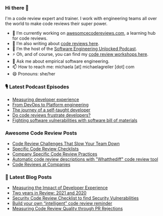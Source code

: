### Hi there 👋

I'm a code review expert and trainer. I work with engineering teams all over the world to make code reviews their super power.

* 🔭 I’m currently working on [awesomcecodereviews.com](https://www.awesomecodereviews.com/ "Bring me to awesomecodereviews"), a learning hub for code reviews.
* 🌱 I’m also writing about [code reviews here](https://www.michaelagreiler.com/all-posts/ "Let's read about code reviews").
* 👯 I’m the host of the [Software Engineering Unlocked Podcast](https://www.software-engineering-unlocked.com/ "Let's listen to the podcast").
* ⚡ Oh, and of course, you can find my [code review workshops here](https://www.michaelagreiler.com/workshops/ "Bring me to the code review workshop site").
* 💬 Ask me about empirical software engineering.
* 📫 How to reach me: michaela [at] michaelagreiler [dot] com 
* 😄 Pronouns: she/her


<!--
**mgreiler/mgreiler** is a ✨ _special_ ✨ repository because its `README.md` (this file) appears on your GitHub profile.

Here are some ideas to get you started:

- 🔭 I’m currently working on ...
- 🌱 I’m currently learning ...
- 👯 I’m looking to collaborate on ...
- 🤔 I’m looking for help with ...
- 💬 Ask me about ...
- 📫 How to reach me: ...
- 😄 Pronouns: ...
- ⚡ Fun fact: ...
-->


### 🎙️ Latest Podcast Episodes
<!-- PODCAST-POST-LIST:START -->
- [Measuring developer experience](https://www.software-engineering-unlocked.com/measure-developer-experience)
- [From DevOps to Platform engineering](https://www.software-engineering-unlocked.com/platform-engineering)
- [The journey of a self-taught developer](https://www.software-engineering-unlocked.com/self-taught-developer)
- [Do code reviews frustrate developers?](https://www.software-engineering-unlocked.com/emotions-software-engineering)
- [Fighting software vulnerabilities with software bill of materials](https://www.software-engineering-unlocked.com/software-bill-of-material)
<!-- PODCAST-POST-LIST:END -->

### Awesome Code Review Posts
<!-- AWESOMECODEREVIEW-LIST:START -->
- [Code Review Challenges That Slow Your Team Down](https://awesomecodereviews.com/fundamentals/challenges/)
- [Specific Code Review Checklists](https://awesomecodereviews.com/checklists/topic-based-code-review-checklists/)
- [Company Specific Code Review Practices](https://awesomecodereviews.com/companies/company-specific-code-review-practices/)
- [Automatic code review descriptions with &quot;Whatthediff&quot; code review tool](https://awesomecodereviews.com/tools/code-review-descriptions-what-the-diff/)
- [Code Reviews at Companies](https://awesomecodereviews.com/companies/)
<!-- AWESOMECODEREVIEW-LIST:END -->

### 📩 Latest Blog Posts
<!-- BLOG-POST-LIST:START -->
- [Measuring the Impact of Developer Experience](https://www.michaelagreiler.com/measuring-the-impact-of-developer-experience/?utm_source=rss&utm_medium=rss&utm_campaign=measuring-the-impact-of-developer-experience)
- [Two years in Review: 2021 and 2020](https://www.michaelagreiler.com/two-years-in-review-2021/?utm_source=rss&utm_medium=rss&utm_campaign=two-years-in-review-2021)
- [Security Code Review Checklist to find Security Vulnerabilities](https://www.michaelagreiler.com/security-code-review-checklist/?utm_source=rss&utm_medium=rss&utm_campaign=security-code-review-checklist)
- [Build your own “intelligent” code review reminder](https://www.michaelagreiler.com/code-review-reminder/?utm_source=rss&utm_medium=rss&utm_campaign=code-review-reminder)
- [Measuring Code Review Quality through PR Rejections](https://www.michaelagreiler.com/rejections-as-code-review-quality-metric/?utm_source=rss&utm_medium=rss&utm_campaign=rejections-as-code-review-quality-metric)
<!-- BLOG-POST-LIST:END -->

